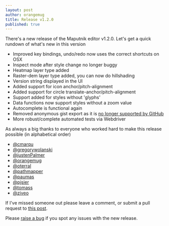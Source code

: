 ```yaml
---
layout: post
author: orangemug
title: Release v1.2.0
published: true
---
```

There's a new release of the Maputnik editor v1.2.0. Let's get a quick rundown of what's new in this version

 - Improved key bindings, undo/redo now uses the correct shortcuts on OSX
 - Inspect mode after style change no longer buggy
 - Heatmap layer type added
 - Raster-dem layer type added, you can now do hillshading
 - Version string displayed in the UI
 - Added support for icon anchor/pitch-alignment
 - Added support for circle translate-anchor/pitch-alignment
 - Support added for styles without 'glyphs'
 - Data functions now support styles without a zoom value
 - Autocomplete is functional again
 - Removed anonymous gist export as it is [no longer supported by GitHub](https://github.com/maputnik/editor/issues/269)
 - More robust/complete automated tests via Webdriver


As always a big thanks to everyone who worked hard to make this release possible (in alphabetical order)

 - [@cmarqu](https://github.com/cmarqu)
 - [@gregorywolanski](https://github.com/gregorywolanski)
 - [@justenPalmer](https://github.com/justenPalmer)
 - [@orangemug](https://github.com/orangemug)
 - [@oterral](https://github.com/oterral)
 - [@pathmapper](https://github.com/pathmapper)
 - [@paumas](https://github.com/paumas)
 - [@pjsier](https://github.com/pjsier)
 - [@tomass](https://github.com/tomass)
 - [@ziveo](https://github.com/ziveo)

If I've missed someone out please leave a comment, or submit a pull request to [this post](https://github.com/maputnik/maputnik.github.io/blob/master/_posts/2018-05-08-release-v1.2.0.md).

Please [raise a bug](https://github.com/maputnik/editor/issues) if you spot any issues with the new release.

